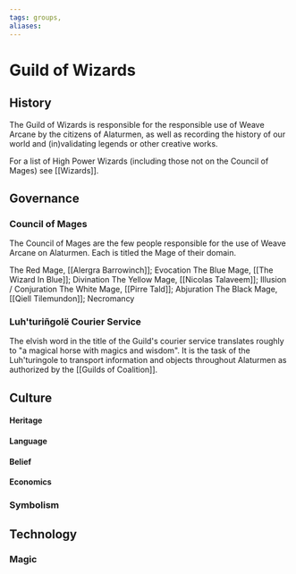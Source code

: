 ```yaml
---
tags: groups, 
aliases:
---
```


# Guild of Wizards
## History
The Guild of Wizards is responsible for the responsible use of Weave Arcane by the citizens of Alaturmen, as well as recording the history of our world and (in)validating legends or other creative works. 

For a list of High Power Wizards (including those not on the Council of Mages) see [[Wizards]].

## Governance
### Council of Mages
The Council of Mages are the few people responsible for the use of Weave Arcane on Alaturmen. Each is titled the Mage of their domain.

The Red Mage, [[Alergra Barrowinch]]; Evocation
The Blue Mage, [[The Wizard In Blue]]; Divination
The Yellow Mage, [[Nicolas Talaveem]]; Illusion / Conjuration
The White Mage, [[Pirre Tald]]; Abjuration
The Black Mage, [[Qiell Tilemundon]]; Necromancy

### Luh'turiñgolë Courier Service
The elvish word in the title of the Guild's courier service translates roughly to "a magical horse with magics and wisdom". It is the task of the Luh'turingole to transport information and objects throughout Alaturmen as authorized by the [[Guilds of Coalition]].

## Culture
#### Heritage
#### Language
#### Belief
#### Economics
### Symbolism
## Technology
### Magic
